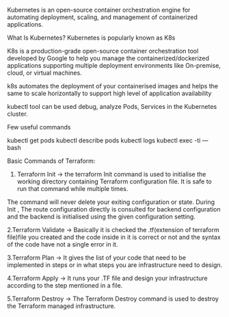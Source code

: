 Kubernetes is an open-source container orchestration engine for automating deployment, scaling, and management of containerized applications.

What Is Kubernetes?
Kubernetes is popularly known as K8s

K8s is a production-grade open-source container orchestration tool developed by Google to help you manage the containerized/dockerized applications supporting multiple deployment environments like On-premise, cloud, or virtual machines.

k8s automates the deployment of your containerised images and helps the same to scale horizontally to support high level of application availability


kubectl tool can be used debug, analyze Pods, Services in the Kubernetes cluster.

Few useful commands

kubectl get pods
kubectl describe pods
kubectl logs
kubectl exec -ti <pod-name> — bash

Basic Commands of Terraform:

1. Terraform Init → the terraform Init command is used to initialise the working directory containing Terraform configuration file. It is safe to run that command while multiple times.

The command will never delete your exiting configuration or state. During Init , The route configuration directly is consulted for backend configuration and the backend is initialised
using the given configuration setting.

2.Terraform Validate → Basically it is checked the .tf(extension of terraform file)file you created and the code inside in it is correct or not and the syntax of the code have not a single error in it.

3.Terraform Plan → It gives the list of your code that need to be implemented in steps or in what steps you are infrastructure need to design.

4.Terraform Apply → It runs your .TF file and design your infrastructure according to the step mentioned in a file.

5.Terraform Destroy → The Terraform Destroy command is used to destroy the Terraform managed infrastructure.